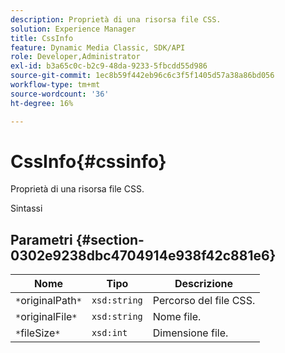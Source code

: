 ```yaml
---
description: Proprietà di una risorsa file CSS.
solution: Experience Manager
title: CssInfo
feature: Dynamic Media Classic, SDK/API
role: Developer,Administrator
exl-id: b3a65c0c-b2c9-48da-9233-5fbcdd55d986
source-git-commit: 1ec8b59f442eb96c6c3f5f1405d57a38a86bd056
workflow-type: tm+mt
source-wordcount: '36'
ht-degree: 16%

---
```


# CssInfo{#cssinfo}

Proprietà di una risorsa file CSS.

Sintassi

## Parametri {#section-0302e9238dbc4704914e938f42c881e6}

| Nome | Tipo | Descrizione |
|---|---|---|
| `*`originalPath`*` | `xsd:string` | Percorso del file CSS. |
| `*`originalFile`*` | `xsd:string` | Nome file. |
| `*`fileSize`*` | `xsd:int` | Dimensione file. |
